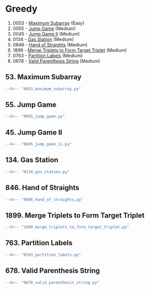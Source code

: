 # Greedy

1. 0053 - [Maximum Subarray](https://leetcode.com/problems/maximum-subarray/) (Easy)
2. 0055 - [Jump Game](https://leetcode.com/problems/jump-game/) (Medium)
3. 0045 - [Jump Game II](https://leetcode.com/problems/jump-game-ii/) (Medium)
4. 0134 - [Gas Station](https://leetcode.com/problems/gas-station/) (Medium)
5. 0846 - [Hand of Straights](https://leetcode.com/problems/hand-of-straights/) (Medium)
6. 1899 - [Merge Triplets to Form Target Triplet](https://leetcode.com/problems/merge-triplets-to-form-target-triplet/) (Medium)
7. 0763 - [Partition Labels](https://leetcode.com/problems/partition-labels/) (Medium)
8. 0678 - [Valid Parenthesis String](https://leetcode.com/problems/valid-parenthesis-string/) (Medium)

## 53. Maximum Subarray

```python
--8<-- "0053_maximum_subarray.py"
```

## 55. Jump Game

```python
--8<-- "0055_jump_game.py"
```

## 45. Jump Game II

```python
--8<-- "0045_jump_game_ii.py"
```

## 134. Gas Station

```python
--8<-- "0134_gas_station.py"
```

## 846. Hand of Straights

```python
--8<-- "0846_hand_of_straights.py"
```

## 1899. Merge Triplets to Form Target Triplet

```python
--8<-- "1899_merge_triplets_to_form_target_triplet.py"
```

## 763. Partition Labels

```python
--8<-- "0763_partition_labels.py"
```

## 678. Valid Parenthesis String

```python
--8<-- "0678_valid_parenthesis_string.py"
```
